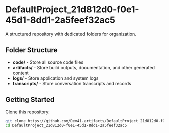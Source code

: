 # DefaultProject_21d812d0-f0e1-45d1-8dd1-2a5feef32ac5
A structured repository with dedicated folders for organization.

## Folder Structure

- **code/** - Store all source code files
- **artifacts/** - Store build outputs, documentation, and other generated content
- **logs/** - Store application and system logs
- **transcripts/** - Store conversation transcripts and records

## Getting Started

Clone this repository:
```bash
git clone https://github.com/Dev41-artifacts/DefaultProject_21d812d0-f0e1-45d1-8dd1-2a5feef32ac5
cd DefaultProject_21d812d0-f0e1-45d1-8dd1-2a5feef32ac5
```

